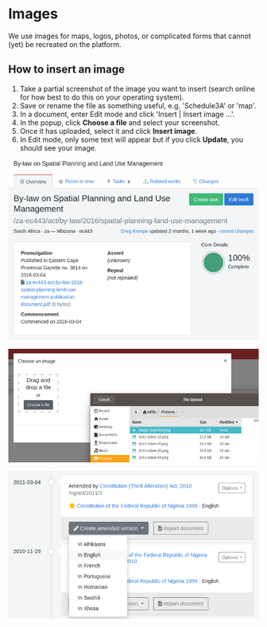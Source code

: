# Images

We use images for maps, logos, photos, or complicated forms that cannot \(yet\) be recreated on the platform.

## How to insert an image

1. Take a partial screenshot of the image you want to insert \(search online for how best to do this on your operating system\).
2. Save or rename the file as something useful, e.g. 'Schedule3A' or 'map'.
3. In a document, enter Edit mode and click 'Insert \| Insert image …'.
4. In the popup, click **Choose a file** and select your screenshot.
5. Once it has uploaded, select it and click **Insert image**.
6. In Edit mode, only some text will appear but if you click **Update**, you should see your image.

![Step 3](../.gitbook/assets/image%20%2831%29.png)

![Step 4](../.gitbook/assets/image%20%2853%29.png)

![Step 5](../.gitbook/assets/image%20%2823%29.png)

